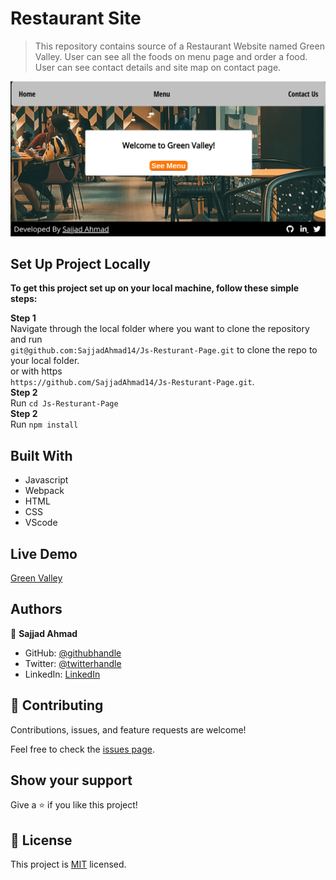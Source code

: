 # Restaurant Site

> This repository contains source of a Restaurant Website named Green Valley.
 User can see all the foods on menu page and order a food.
 User can see contact details and site map on contact page.

![screenshot](./src/images/screenshot.png)

## Set Up Project Locally

**To get this project set up on your local machine, follow these simple steps:**

**Step 1**<br>
Navigate through the local folder where you want to clone the repository and run<br>
`git@github.com:SajjadAhmad14/Js-Resturant-Page.git` to clone the repo to your local folder.<br>
or with https<br>
`https://github.com/SajjadAhmad14/Js-Resturant-Page.git`.<br>
**Step 2**<br>
Run `cd Js-Resturant-Page`<br>
**Step 2**<br>
Run `npm install`<br>

## Built With

- Javascript
- Webpack
- HTML
- CSS
- VScode

## Live Demo

<a href = 'https://greenontop.netlify.app/' target = 'blank'>Green Valley</a>

## Authors

👤 **Sajjad Ahmad**

- GitHub: [@githubhandle](https://github.com/SajjadAhmad14)
- Twitter: [@twitterhandle](https://twitter.com/Sajjad_Ahmad14)
- LinkedIn: [LinkedIn](https://www.linkedin.com/in/sajjadahmad14)

## 🤝 Contributing

Contributions, issues, and feature requests are welcome!

Feel free to check the [issues page](https://github.com/SajjadAhmad14/Js-Resturant-Page/issues).

## Show your support

Give a ⭐️ if you like this project!

## 📝 License

This project is [MIT](lic.url) licensed.